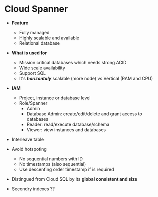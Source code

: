 
# Cloud Spanner

- **Feature**
    - Fully managed
    - Highly scalable and available
    - Relational database
- **What is used for**
    - Mission critical databases which needs strong ACID
    - Wide scale availability
    - Support SQL
    - It's ***horizontaly*** scalable (more node) vs Vertical (RAM and CPU)
- **IAM**
    - Project, instance or database level
    - Role/Spanner
        - Admin
        - Database Admin: create/edit/delete and grant access to databases
        - Reader: read/execute database/schema
        - Viewer: view instances and databases
- Interleave table
- Avoid hotspoting
    - No sequential numbers with ID
    - No timestamps (also sequential)
    - Use descenfing order timestamp if is required

- Distingued from Cloud SQL by its **global consistent and size**
- Secondry indexes ??
